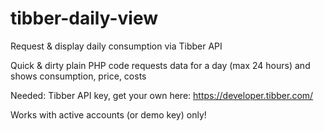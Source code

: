 # tibber-daily-view
Request &amp; display daily consumption via Tibber API

Quick & dirty plain PHP code
requests data for a day (max 24 hours) and shows consumption, price, costs

Needed: Tibber API key, get your own here: https://developer.tibber.com/

Works with active accounts (or demo key) only!

